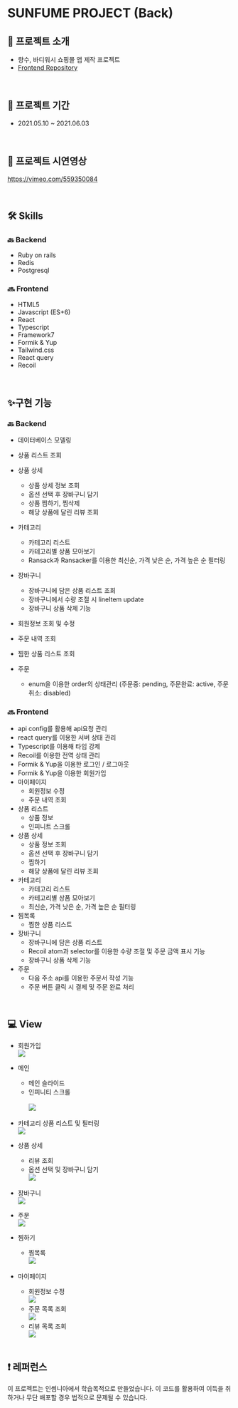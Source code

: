 # SUNFUME PROJECT (Back)

## 🧴 프로젝트 소개

- 향수, 바디워시 쇼핑몰 앱 제작 프로젝트
- [Frontend Repository](https://github.com/kimnamsun/sunfume_frontend)

<br>

## 📅 프로젝트 기간

- 2021.05.10 ~ 2021.06.03

<br>

## 🎥 프로젝트 시연영상

https://vimeo.com/559350084

<br>

## 🛠 Skills

### 🔙 Backend

- Ruby on rails
- Redis
- Postgresql

### 🔜 Frontend

- HTML5
- Javascript (ES+6)
- React
- Typescript
- Framework7
- Formik & Yup
- Tailwind.css
- React query
- Recoil

<br>

## ✨구현 기능

### 🔙 Backend

- 데이터베이스 모델링

- 상품 리스트 조회
- 상품 상세
  - 상품 상세 정보 조회
  - 옵션 선택 후 장바구니 담기
  - 상품 찜하기, 찜삭제
  - 해당 상품에 달린 리뷰 조회
- 카테고리
  - 카테고리 리스트
  - 카테고리별 상품 모아보기
  - Ransack과 Ransacker를 이용한 최신순, 가격 낮은 순, 가격 높은 순 필터링
- 장바구니
  - 장바구니에 담은 상품 리스트 조회
  - 장바구니에서 수량 조절 시 lineItem update
  - 장바구니 상품 삭제 기능
- 회원정보 조회 및 수정
- 주문 내역 조회
- 찜한 상품 리스트 조회
- 주문
  - enum을 이용한 order의 상태관리 (주문중: pending, 주문완료: active, 주문취소: disabled)

### 🔜 Frontend

- api config를 활용해 api요청 관리
- react query를 이용한 서버 상태 관리
- Typescript를 이용해 타입 강제
- Recoil를 이용한 전역 상태 관리
- Formik & Yup을 이용한 로그인 / 로그아웃
- Formik & Yup을 이용한 회원가입
- 마이페이지
  - 회원정보 수정
  - 주문 내역 조회
- 상품 리스트
  - 상품 정보
  - 인피니트 스크롤
- 상품 상세
  - 상품 정보 조회
  - 옵션 선택 후 장바구니 담기
  - 찜하기
  - 해당 상품에 달린 리뷰 조회
- 카테고리
  - 카테고리 리스트
  - 카테고리별 상품 모아보기
  - 최신순, 가격 낮은 순, 가격 높은 순 필터링
- 찜목록
  - 찜한 상품 리스트
- 장바구니
  - 장바구니에 담은 상품 리스트
  - Recoil atom과 selector를 이용한 수량 조절 및 주문 금액 표시 기능
  - 장바구니 상품 삭제 기능
- 주문
  - 다음 주소 api를 이용한 주문서 작성 기능
  - 주문 버튼 클릭 시 결제 및 주문 완료 처리

<br>

## 💻 View

- 회원가입
  <br>
  ![](https://images.velog.io/images/nsunny0908/post/47baaa94-d07b-4c78-84ef-bf796890f870/Jun-05-2021%2020-41-45.gif)
- 메인
  - 메인 슬라이드
  - 인피니티 스크롤  
    <br>
    ![](https://images.velog.io/images/nsunny0908/post/a67bac5a-0b82-43ca-b087-27d017438e75/Jun-05-2021%2020-44-26.gif)
- 카테고리 상품 리스트 및 필터링
  <br>
  ![](https://images.velog.io/images/nsunny0908/post/f55ac019-03c3-4193-937d-b94ec8ca836d/Jun-05-2021%2020-48-47.gif)
- 상품 상세
  - 리뷰 조회
  - 옵션 선택 및 장바구니 담기
    <br>
    ![](https://images.velog.io/images/nsunny0908/post/c2cbbc95-7ddd-43ad-adad-da7a46320265/Jun-05-2021%2020-51-46.gif)
- 장바구니
  <br>
  ![](https://images.velog.io/images/nsunny0908/post/fc258c6c-ec2b-46fe-a589-042b48959030/Jun-02-2021%2013-35-25.gif)

- 주문
  <br>
  ![](https://images.velog.io/images/nsunny0908/post/1c723a5a-6149-46d7-b403-3bcf3105ec70/Jun-05-2021%2021-09-57.gif)
- 찜하기
  - 찜목록
    <br>
    ![](https://images.velog.io/images/nsunny0908/post/d1c370d9-effb-4d67-8cd3-2dd3c79c1f86/Jun-05-2021%2021-02-44.gif)
- 마이페이지

  - 회원정보 수정
    <br>
    ![](https://images.velog.io/images/nsunny0908/post/bdf81484-1945-4d47-8760-39c78404d794/Jun-05-2021%2021-04-47.gif)
  - 주문 목록 조회
    <br>
    ![](https://images.velog.io/images/nsunny0908/post/3ad487a1-e197-4b2f-8579-04a2bc8b63bc/Jun-05-2021%2021-06-57.gif)
  - 리뷰 목록 조회
    <br>
    ![](https://images.velog.io/images/nsunny0908/post/d531fffd-7503-4ed1-924d-151b4ff3f99e/Jun-05-2021%2021-07-52.gif)

  <br>

## ❗️ 레퍼런스

이 프로젝트는 인썸니아에서 학습목적으로 만들었습니다. 이 코드를 활용하여 이득을 취하거나 무단 배포할 경우 법적으로 문제될 수 있습니다.
